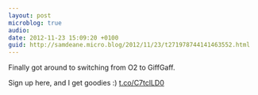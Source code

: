 ```yaml
---
layout: post
microblog: true
audio: 
date: 2012-11-23 15:09:20 +0100
guid: http://samdeane.micro.blog/2012/11/23/t271978744141463552.html
---
```

Finally got around to switching from O2 to GiffGaff.

Sign up here, and I get goodies :)
[t.co/C7tclLD0](http://t.co/C7tclLD0)
